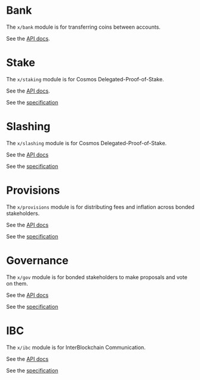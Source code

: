 # Bank

The `x/bank` module is for transferring coins between accounts.

See the [API docs](https://godoc.org/github.com/RNSSolution/color-sdk/x/bank).

# Stake

The `x/staking` module is for Cosmos Delegated-Proof-of-Stake.

See the [API docs](https://godoc.org/github.com/RNSSolution/color-sdk/x/staking).

See the
[specification](https://github.com/RNSSolution/color-sdk/tree/develop/docs/spec/staking)

# Slashing

The `x/slashing` module is for Cosmos Delegated-Proof-of-Stake.

See the [API docs](https://godoc.org/github.com/RNSSolution/color-sdk/x/slashing)

See the
[specification](https://github.com/RNSSolution/color-sdk/tree/develop/docs/spec/slashing)

# Provisions

The `x/provisions` module is for distributing fees and inflation across bonded
stakeholders.

See the [API docs](https://godoc.org/github.com/RNSSolution/color-sdk/x/provisions)

See the
[specification](https://github.com/RNSSolution/color-sdk/tree/develop/docs/spec/provisions)

# Governance

The `x/gov` module is for bonded stakeholders to make proposals and vote on them.

See the [API docs](https://godoc.org/github.com/RNSSolution/color-sdk/x/gov)

See the
[specification](https://github.com/RNSSolution/color-sdk/tree/develop/docs/spec/governance)

# IBC

The `x/ibc` module is for InterBlockchain Communication.

See the [API docs](https://godoc.org/github.com/RNSSolution/color-sdk/x/ibc)

See the
[specification](https://github.com/RNSSolution/color-sdk/tree/develop/docs/spec/ibc)
